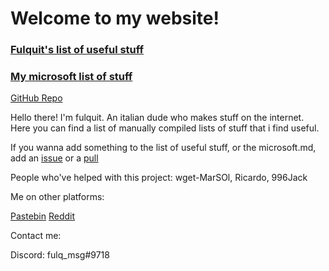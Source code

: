 # Welcome to my website!

### [Fulquit's list of useful stuff](useful.md)

### [My microsoft list of stuff](microsoft.md)

[GitHub Repo](https://github.com/fulquit/fulquit.github.io)

Hello there! I'm fulquit. An italian dude who makes stuff on the internet. Here you can find a list of manually compiled lists of stuff that i find useful.

If you wanna add something to the list of useful stuff, or the microsoft.md, add an [issue](https://github.com/fulquit/fulquit.github.io/issues) or a [pull](https://github.com/fulquit/fulquit.github.io/pulls)

People who've helped with this project:
wget-MarSOl, Ricardo, 996Jack

Me on other platforms:

[Pastebin](https://pastebin.com/u/fulquit)  [Reddit](https://www.reddit.com/user/fulundelete) 

Contact me:

Discord: fulq_msg#9718 
